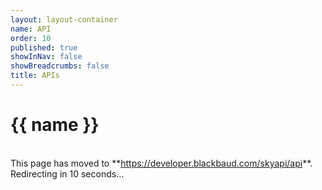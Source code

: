 ```yaml
---
layout: layout-container
name: API
order: 10
published: true
showInNav: false
showBreadcrumbs: false
title: APIs
---
```


<h1>{{ name }}</h1>

<br />
<bb-alert bb-alert-type="warning">This page has moved to **<a href="https://developer.blackbaud.com/skyapi/api">https://developer.blackbaud.com/skyapi/api</a>**. Redirecting in 10 seconds...
</bb-alert>
<br /> <br />

<script> var timer = setTimeout(function() { window.location='https://developer.blackbaud.com/skyapi/api' }, 10000); </script>
